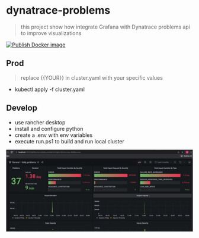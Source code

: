 # dynatrace-problems

> this project show how integrate Grafana with Dynatrace problems api to improve visualizations

[![Publish Docker image](https://github.com/heimdall-lab/dynatrace-grafana-beagle/actions/workflows/pipeline.yaml/badge.svg)](https://github.com/heimdall-lab/dynatrace-grafana-beagle/actions/workflows/pipeline.yaml)

## Prod 

> replace {{YOUR}} in cluster.yaml with your specific values 

*  kubectl apply -f cluster.yaml

## Develop

* use rancher desktop 
* install and configure python
* create a .env with env variables 
* execute run.ps1 to build and run local cluster 

![Alt text](sample.png?raw=true "Sample dashboard")
